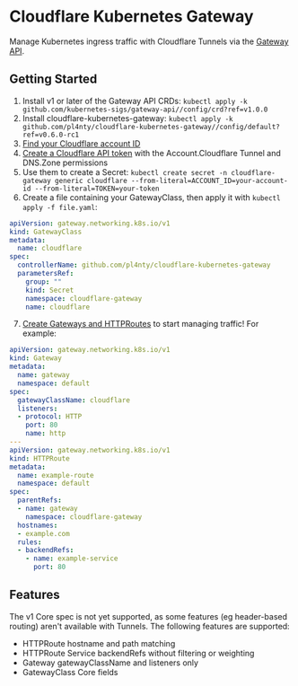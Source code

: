 # Cloudflare Kubernetes Gateway

Manage Kubernetes ingress traffic with Cloudflare Tunnels via the [Gateway API](https://gateway-api.sigs.k8s.io/).

## Getting Started

1. Install v1 or later of the Gateway API CRDs: `kubectl apply -k github.com/kubernetes-sigs/gateway-api//config/crd?ref=v1.0.0`
2. Install cloudflare-kubernetes-gateway: `kubectl apply -k github.com/pl4nty/cloudflare-kubernetes-gateway//config/default?ref=v0.6.0-rc1` <!-- x-release-please-version -->
3. [Find your Cloudflare account ID](https://developers.cloudflare.com/fundamentals/setup/find-account-and-zone-ids/)
3. [Create a Cloudflare API token](https://developers.cloudflare.com/fundamentals/api/get-started/create-token/) with the Account.Cloudflare Tunnel and DNS.Zone permissions
4. Use them to create a Secret: `kubectl create secret -n cloudflare-gateway generic cloudflare --from-literal=ACCOUNT_ID=your-account-id --from-literal=TOKEN=your-token`
5. Create a file containing your GatewayClass, then apply it with `kubectl apply -f file.yaml`:
```yaml
apiVersion: gateway.networking.k8s.io/v1
kind: GatewayClass
metadata:
  name: cloudflare
spec:
  controllerName: github.com/pl4nty/cloudflare-kubernetes-gateway
  parametersRef:
    group: ""
    kind: Secret
    namespace: cloudflare-gateway
    name: cloudflare
```
7. [Create Gateways and HTTPRoutes](https://gateway-api.sigs.k8s.io/guides/http-routing/) to start managing traffic! For example:

```yaml
apiVersion: gateway.networking.k8s.io/v1
kind: Gateway
metadata:
  name: gateway
  namespace: default
spec:
  gatewayClassName: cloudflare
  listeners:
  - protocol: HTTP
    port: 80
    name: http
---
apiVersion: gateway.networking.k8s.io/v1
kind: HTTPRoute
metadata:
  name: example-route
  namespace: default
spec:
  parentRefs:
  - name: gateway
    namespace: cloudflare-gateway
  hostnames:
  - example.com
  rules:
  - backendRefs:
    - name: example-service
      port: 80
```

## Features

The v1 Core spec is not yet supported, as some features (eg header-based routing) aren't available with Tunnels. The following features are supported:

* HTTPRoute hostname and path matching
* HTTPRoute Service backendRefs without filtering or weighting
* Gateway gatewayClassName and listeners only
* GatewayClass Core fields

<!-- * HTTPRoute Gateway parentRefs, without sectionName
* HTTPRoute hostnames, but not listener filtering or precedence
* HTTPRoute rule path match only
* HTTPRoute backendRefs without filtering or weighting
* Gateway gatewayClassName, listeners aren't validated
* GatewayClass Core fields -->
